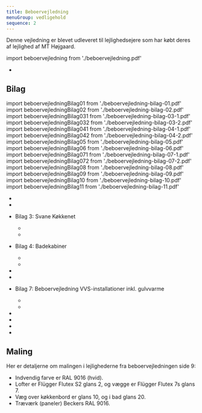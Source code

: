 ```yaml
---
title: Beboervejledning
menuGroup: vedligehold
sequence: 2
---
```

Denne vejledning er blevet udleveret til lejlighedsejere som har købt deres af lejlighed af MT&nbsp;Højgaard.

import beboervejledning from './beboervejledning.pdf'

- <Pdf pdf={beboervejledning} text="Beboervejledning Frederikskaj 2, 2450 København SV, 19. december 2016" />

## Bilag

import beboervejledningBilag01 from './beboervejledning-bilag-01.pdf'
import beboervejledningBilag02 from './beboervejledning-bilag-02.pdf'
import beboervejledningBilag031 from './beboervejledning-bilag-03-1.pdf'
import beboervejledningBilag032 from './beboervejledning-bilag-03-2.pdf'
import beboervejledningBilag041 from './beboervejledning-bilag-04-1.pdf'
import beboervejledningBilag042 from './beboervejledning-bilag-04-2.pdf'
import beboervejledningBilag05 from './beboervejledning-bilag-05.pdf'
import beboervejledningBilag06 from './beboervejledning-bilag-06.pdf'
import beboervejledningBilag071 from './beboervejledning-bilag-07-1.pdf'
import beboervejledningBilag072 from './beboervejledning-bilag-07-2.pdf'
import beboervejledningBilag08 from './beboervejledning-bilag-08.pdf'
import beboervejledningBilag09 from './beboervejledning-bilag-09.pdf'
import beboervejledningBilag10 from './beboervejledning-bilag-10.pdf'
import beboervejledningBilag11 from './beboervejledning-bilag-11.pdf'

- <Pdf pdf={beboervejledningBilag01} text="Bilag 1: Brugervejledning fra Velfac af juni 2016 (vinduer)" />

- <Pdf pdf={beboervejledningBilag02} text="Bilag 2: Datablad fra Westag & Getalit AG (indendørs døre)" />

- Bilag 3: Svane Køkkenet
    - <Pdf pdf={beboervejledningBilag031} text="Vedligeholdelsesvejledning" />
    - <Pdf pdf={beboervejledningBilag032} text="Efterjustering" />

- Bilag 4: Badekabiner
    - <Pdf pdf={beboervejledningBilag041} text="Specifikation" />
    - <Pdf pdf={beboervejledningBilag042} text="Cad tegninger" />

- <Pdf pdf={beboervejledningBilag05} text="Bilag 5: Er din bolig muggen?" />

- <Pdf pdf={beboervejledningBilag06} text="Bilag 6: Produktinformation fra Junckers (gulve)" />

- Bilag 7: Beboervejledning VVS-installationer inkl. gulvvarme
    - <Pdf pdf={beboervejledningBilag071} text="Beboervejledning VVS-installation" />
    - <Pdf pdf={beboervejledningBilag072} text="Instruks og vejledning for gulvvarme" />

- <Pdf pdf={beboervejledningBilag08} text="Bilag 8: Instruks og vejledning for ventilationsanlæg" />

- <Pdf pdf={beboervejledningBilag09} text="Bilag 9: Vejledning fra YouSee (internet)" />

- <Pdf pdf={beboervejledningBilag10} text="Bilag 10: Dørtelefon" />

- <Pdf pdf={beboervejledningBilag11} text="Bilag 11: Træ Fakta, Drift- og vedligehold terrassebrædder på altaner" />

## Maling

Her er detaljerne om malingen i lejlighederne fra beboervejledningen side&nbsp;9:

- Indvendig farve er RAL 9016 (hvid).
- Lofter er Flügger Flutex S2 glans 2, og vægge er Flügger Flutex 7s glans 7.
- Væg over køkkenbord er glans 10, og i bad glans 20.
- Træværk (paneler) Beckers RAL 9016.
